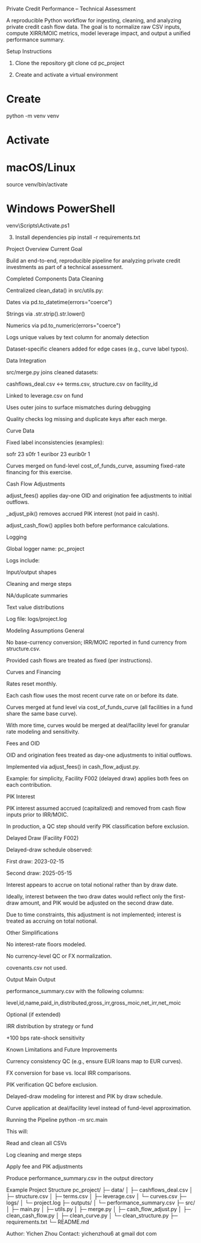 Private Credit Performance – Technical Assessment

A reproducible Python workflow for ingesting, cleaning, and analyzing private credit cash flow data.
The goal is to normalize raw CSV inputs, compute XIRR/MOIC metrics, model leverage impact, and output a unified performance summary.

Setup Instructions
1) Clone the repository
git clone <your-repo-url>
cd pc_project

2) Create and activate a virtual environment
# Create
python -m venv venv

# Activate
# macOS/Linux
source venv/bin/activate
# Windows PowerShell
venv\Scripts\Activate.ps1

3) Install dependencies
pip install -r requirements.txt

Project Overview
Current Goal

Build an end-to-end, reproducible pipeline for analyzing private credit investments as part of a technical assessment.

Completed Components
Data Cleaning

Centralized clean_data() in src/utils.py:

Dates via pd.to_datetime(errors="coerce")

Strings via .str.strip().str.lower()

Numerics via pd.to_numeric(errors="coerce")

Logs unique values by text column for anomaly detection

Dataset-specific cleaners added for edge cases (e.g., curve label typos).

Data Integration

src/merge.py joins cleaned datasets:

cashflows_deal.csv ↔ terms.csv, structure.csv on facility_id

Linked to leverage.csv on fund

Uses outer joins to surface mismatches during debugging

Quality checks log missing and duplicate keys after each merge.

Curve Data

Fixed label inconsistencies (examples):

sofr       23
s0fr        1
euribor    23
eurib0r     1


Curves merged on fund-level cost_of_funds_curve, assuming fixed-rate financing for this exercise.

Cash Flow Adjustments

adjust_fees() applies day-one OID and origination fee adjustments to initial outflows.

_adjust_pik() removes accrued PIK interest (not paid in cash).

adjust_cash_flow() applies both before performance calculations.

Logging

Global logger name: pc_project

Logs include:

Input/output shapes

Cleaning and merge steps

NA/duplicate summaries

Text value distributions

Log file: logs/project.log

Modeling Assumptions
General

No base-currency conversion; IRR/MOIC reported in fund currency from structure.csv.

Provided cash flows are treated as fixed (per instructions).

Curves and Financing

Rates reset monthly.

Each cash flow uses the most recent curve rate on or before its date.

Curves merged at fund level via cost_of_funds_curve (all facilities in a fund share the same base curve).

With more time, curves would be merged at deal/facility level for granular rate modeling and sensitivity.

Fees and OID

OID and origination fees treated as day-one adjustments to initial outflows.

Implemented via adjust_fees() in cash_flow_adjust.py.

Example: for simplicity, Facility F002 (delayed draw) applies both fees on each contribution.

PIK Interest

PIK interest assumed accrued (capitalized) and removed from cash flow inputs prior to IRR/MOIC.

In production, a QC step should verify PIK classification before exclusion.

Delayed Draw (Facility F002)

Delayed-draw schedule observed:

First draw: 2023-02-15

Second draw: 2025-05-15

Interest appears to accrue on total notional rather than by draw date.

Ideally, interest between the two draw dates would reflect only the first-draw amount, and PIK would be adjusted on the second draw date.

Due to time constraints, this adjustment is not implemented; interest is treated as accruing on total notional.

Other Simplifications

No interest-rate floors modeled.

No currency-level QC or FX normalization.

covenants.csv not used.

Output
Main Output

performance_summary.csv with the following columns:

level,id,name,paid_in,distributed,gross_irr,gross_moic,net_irr,net_moic

Optional (if extended)

IRR distribution by strategy or fund

+100 bps rate-shock sensitivity

Known Limitations and Future Improvements

Currency consistency QC (e.g., ensure EUR loans map to EUR curves).

FX conversion for base vs. local IRR comparisons.

PIK verification QC before exclusion.

Delayed-draw modeling for interest and PIK by draw schedule.

Curve application at deal/facility level instead of fund-level approximation.

Running the Pipeline
python -m src.main


This will:

Read and clean all CSVs

Log cleaning and merge steps

Apply fee and PIK adjustments

Produce performance_summary.csv in the output directory

Example Project Structure
pc_project/
├─ data/
│  ├─ cashflows_deal.csv
│  ├─ structure.csv
│  ├─ terms.csv
│  ├─ leverage.csv
│  └─ curves.csv
├─ logs/
│  └─ project.log
├─ outputs/
│  └─ performance_summary.csv
├─ src/
│  ├─ main.py
│  ├─ utils.py
│  ├─ merge.py
│  ├─ cash_flow_adjust.py
│  ├─ clean_cash_flow.py
│  ├─ clean_curve.py
│  └─ clean_structure.py
├─ requirements.txt
└─ README.md


Author: Yichen Zhou
Contact: yichenzhou6 at gmail dot com